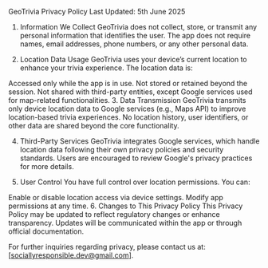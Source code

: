 GeoTrivia Privacy Policy
Last Updated: 5th June 2025

1. Information We Collect
GeoTrivia does not collect, store, or transmit any personal information that identifies the user. The app does not require names, email addresses, phone numbers, or any other personal data.

2. Location Data Usage
GeoTrivia uses your device’s current location to enhance your trivia experience. The location data is:

Accessed only while the app is in use.
Not stored or retained beyond the session.
Not shared with third-party entities, except Google services used for map-related functionalities.
3. Data Transmission
GeoTrivia transmits only device location data to Google services (e.g., Maps API) to improve location-based trivia experiences. No location history, user identifiers, or other data are shared beyond the core functionality.

4. Third-Party Services
GeoTrivia integrates Google services, which handle location data following their own privacy policies and security standards. Users are encouraged to review Google's privacy practices for more details.

5. User Control
You have full control over location permissions. You can:

Enable or disable location access via device settings.
Modify app permissions at any time.
6. Changes to This Privacy Policy
This Privacy Policy may be updated to reflect regulatory changes or enhance transparency. Updates will be communicated within the app or through official documentation.

For further inquiries regarding privacy, please contact us at: [sociallyresponsible.dev@gmail.com].
